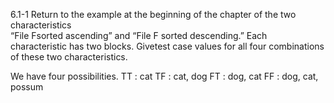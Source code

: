 6.1-1
Return  to  the  example  at  the  beginning  of  the  chapter  of  the  two  characteristics  
“File  Fsorted ascending” and “File F sorted descending.”  Each characteristic has two blocks.
Givetest case values for all four combinations of these two characteristics.

We  have  four  possibilities.
TT : cat
TF : cat, dog
FT : dog, cat
FF : dog, cat, possum 